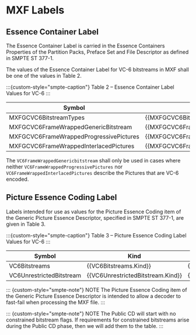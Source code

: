 # MXF Labels

## Essence Container Label

The Essence Container Label is carried in the Essence Containers Properties
of the Partition Packs, Preface Set and File Descriptor as defined in SMPTE ST 377-1.

The values of the Essence Container Label for VC-6 bitstreams in MXF shall be one of the values in Table 2.

:::{custom-style="smpte-caption"}
Table 2 – Essence Container Label Values for VC-6
:::

| Symbol                                  | Kind                                             | Item UL
|-----------------------------------------|------------------------------------------------- |---------------------------------------------------
| MXFGCVC6BitstreamTypes                  | {{MXFGCVC6BitstreamTypes.Kind}}                  | {{MXFGCVC6BitstreamTypes.UL}}
| MXFGCVC6FrameWrappedGenericBitstream    | {{MXFGCVC6FrameWrappedGenericBitstream.Kind}}    | {{MXFGCVC6FrameWrappedGenericBitstream.UL}}
| MXFGCVC6FrameWrappedProgressivePictures | {{MXFGCVC6FrameWrappedProgressivePictures.Kind}} | {{MXFGCVC6FrameWrappedProgressivePictures.UL}}
| MXFGCVC6FrameWrappedInterlacedPictures  | {{MXFGCVC6FrameWrappedInterlacedPictures.Kind}}  | {{MXFGCVC6FrameWrappedInterlacedPictures.UL}}

The `VC6FrameWrappedGenericbitstream` shall only be used in cases where neither `VC6FrameWrappedProgressivePictures`
nor `VC6FrameWrappedInterlacedPictures` describe the Pictures that are VC-6 encoded.

## Picture Essence Coding Label

Labels intended for use as values for the Picture Essence Coding item of the Generic Picture Essence
Descriptor, specified in SMPTE ST 377-1, are given in Table 3.

:::{custom-style="smpte-caption"}
Table 3 – Picture Essence Coding Label Values for VC-6
:::

| Symbol                               | Kind                                   | Item UL
|--------------------------------------|----------------------------------------|---------------------------------------------------
| VC6Bitstreams                        | {{VC6Bitstreams.Kind}}                 | {{VC6Bitstreams.UL}}
| VC6UnrestrictedBitstream             | {{VC6UnrestrictedBitstream.Kind}}      | {{VC6UnrestrictedBitstream.UL}}

:::  {custom-style="smpte-note"}
NOTE The Picture Essence Coding item of the Generic Picture Essence Descriptor is intended to allow a decoder to
fast-fail when processing the MXF file.
:::

:::  {custom-style="smpte-note"}
NOTE The Public CD will start with no constrained bitstream flags. If requirements for constrained bitstreams arise during the Public CD phase, then we will add them to the table.
:::
